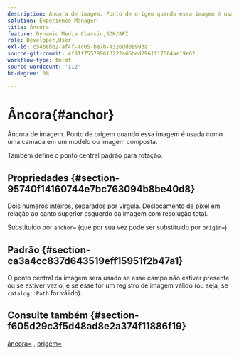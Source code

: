 ```yaml
---
description: Âncora de imagem. Ponto de origem quando essa imagem é usada como uma camada em um modelo ou imagem composta.
solution: Experience Manager
title: Âncora
feature: Dynamic Media Classic,SDK/API
role: Developer,User
exl-id: c54b8bb2-af4f-4c05-be7b-4326dd08993a
source-git-commit: 4f81f755789613222a66bed2961117604ae19e62
workflow-type: tm+mt
source-wordcount: '112'
ht-degree: 0%

---
```


# Âncora{#anchor}

Âncora de imagem. Ponto de origem quando essa imagem é usada como uma camada em um modelo ou imagem composta.

Também define o ponto central padrão para rotação.

## Propriedades {#section-95740f14160744e7bc763094b8be40d8}

Dois números inteiros, separados por vírgula. Deslocamento de pixel em relação ao canto superior esquerdo da imagem com resolução total.

Substituído por `anchor=` (que por sua vez pode ser substituído por `origin=`).

## Padrão {#section-ca3a4cc837d643519eff15951f2b47a1}

O ponto central da imagem será usado se esse campo não estiver presente ou se estiver vazio, e se esse for um registro de imagem válido (ou seja, se `catalog::Path` for válido).

## Consulte também {#section-f605d29c3f5d48ad8e2a374f11886f19}

[âncora=](/help/aem-is-ir-api/is-api/http-ref/image-serving-api-ref/c-http-protocol-reference/c-command-reference/r-anchor.md) , [origem=](/help/aem-is-ir-api/is-api/http-ref/image-serving-api-ref/c-http-protocol-reference/c-command-reference/r-origin.md)
